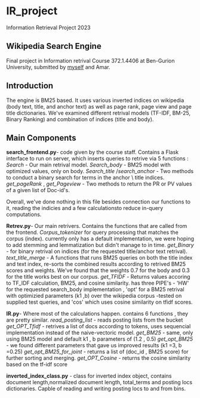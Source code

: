 # IR_project
Information Retrieval Project 2023

## Wikipedia Search Engine
Final project in Information retrival Course 372.1.4406 at Ben-Gurion University, submitted by [myself](https://github.com/GeorgeKanazi) and Amar.

## Introduction
The engine is BM25 based. It uses various inverted indices on wikipedia (body text, title, and anchor text) as well as page rank, page view and page title dictionaries.
We've examined different retrival models (TF-IDF, BM-25, Binary Ranking) and combination of indices (title and body).

## Main Components
**search_frontend.py**- code given by the course staff. Contains a Flask interface to run on server, which inserts queries to retrive via 5 functions : 
_Search_ - Our main retrival model.
_Search_body_ - BM25 model with optimized values, only on body.
_Search_title_ /_search_anchor_ - Two methods to conduct a binary search for terms in the anchor \ title indices.
_get_pageRank_ , _get_Pageview_ - Two methods to return the PR or PV values of a given list of Doc-id's.

Overall, we've done nothing in this file besides connection our functions to it, reading the indicies and a few calculationsto reduce in-query computations.

**Retrev.py**-  Our main retrivers. Contains the functions that are called from the frontend.
_Corpus_tokenizer_ for query processing that matches the corpus (index). currently only has a default implementation, we were hoping to add stemming and lemmatization but didn't manage to in time.
_get_Binary_ - for binary retrival on indices (for the requested title/anchor text retrival).
_text_title_merge_ - A functions that runs BM25 queries on both the title index and text index, re-sorts the combined results according to retrived BM25 scores and weights.
We've found that the weights 0.7 for the body and 0.3 for the title works best on our corpus.
_get_TFIDF_ - Returns values accoring to TF_IDF calculation, BM25, and cosine similarity. has three PIPE's - 'HW' for the requested search_body implementation ,
 'opt' for a BM25 retrival with optimizied parameters (k1 ,b) over the wikipedia corpus -tested on supplied test queries, and 'cos' which uses cosine similarity on tfidf scores.

**IR.py**- Where most of the calculations happen.  contains 6 functions , they are pretty similar.
_read_posting_list_ - reads posting lists from the bucket
_get_OPT_Tfidf_ - retrives a list of docs according to tokens, uses sequencial implementation instead of the naive-vectoric model.
_get_BM25_ - same, only using BM25 model and default k1 , b parameters of (1.2 , 0.5)
_get_opt_BM25_ - we found different parameters that gave us improved results (k1 =3, b =0.25)
_get_opt_BM25_for_joint_ - returns a list of (doc_id , BM25 score) for further sorting and merging.
_get_OPT_Cosine_ - returns the cosine similarity based on the tf-idf score

**inverted_index_class.py** - class for inverted index object, contains document length,normalized document length, total_terms and posting locs dictionaries. Capble of reading and writing posting locs to and from bins.
